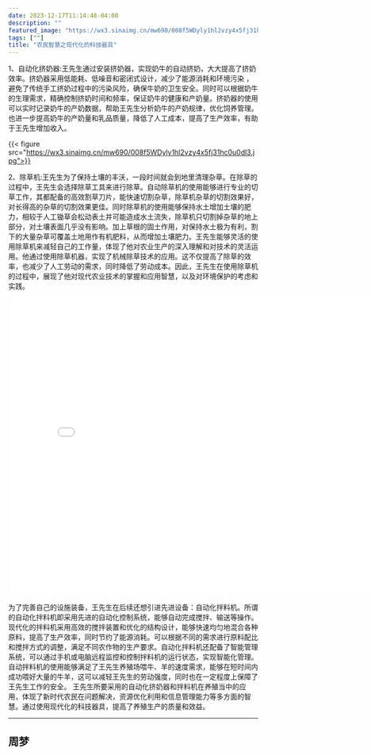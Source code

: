 ```yaml
---
date: 2023-12-17T11:14:48-04:00
description: ""
featured_image: "https://wx3.sinaimg.cn/mw690/008f5WDyly1hl2vzy4x5fj31hc0u0dl3.jpg"
tags: [""]
title: "农民智慧之现代化的科技器具"
---
```


1、自动化挤奶器:王先生通过安装挤奶器，实现奶牛的自动挤奶，大大提高了挤奶效率。挤奶器采用低能耗、低噪音和密闭式设计，减少了能源消耗和环境污染 ，避免了传统手工挤奶过程中的污染风险，确保牛奶的卫生安全。同时可以根据奶牛的生理需求，精确控制挤奶时间和频率，保证奶牛的健康和产奶量。挤奶器的使用可以实时记录奶牛的产奶数据，帮助王先生分析奶牛的产奶规律，优化饲养管理。也进一步提高奶牛的产奶量和乳品质量，降低了人工成本，提高了生产效率，有助于王先生增加收入。

{{< figure src="https://wx3.sinaimg.cn/mw690/008f5WDyly1hl2vzy4x5fj31hc0u0dl3.jpg">}}

2、除草机:王先生为了保持土壤的丰沃，一段时间就会到地里清理杂草。在除草的过程中，王先生会选择除草工具来进行除草。自动除草机的使用能够进行专业的切草工作，其都配备的高效割草刀片，能快速切割杂草，除草机杂草的切割效果好，对长得高的杂草的切割效果更佳。同时除草机的使用能够保持水土增加土壤的肥力，相较于人工锄草会松动表土并可能造成水土流失，除草机只切割掉杂草的地上部分，对土壤表面几乎没有影响。加上草根的固土作用，对保持水土极为有利，割下的大量杂草可覆盖土地用作有机肥料，从而增加土壤肥力。王先生能够灵活的使用除草机来减轻自己的工作量，体现了他对农业生产的深入理解和对技术的灵活运用。他通过使用除草机器，实现了机械除草技术的应用。这不仅提高了除草的效率，也减少了人工劳动的需求，同时降低了劳动成本。因此，王先生在使用除草机的过程中，展现了他对现代农业技术的掌握和应用智慧，以及对环境保护的考虑和实践。
<iframe src="//player.bilibili.com/player.html?aid=922723728&bvid=BV1Hu4y1T7Wx&cid=1377083175&p=1" scrolling="no" border="0" frameborder="no" framespacing="0" allowfullscreen="true"width="800px" height="600px"> </iframe>


为了完善自己的设施装备，王先生在后续还想引进先进设备：自动化拌料机。所谓的自动化拌料机即采用先进的自动化控制系统，能够自动完成搅拌、输送等操作。现代化的拌料机采用高效的搅拌装置和优化的结构设计，能够快速均匀地混合各种原料，提高了生产效率，同时节约了能源消耗。可以根据不同的需求进行原料配比和搅拌方式的调整，满足不同农作物的生产要求。自动化拌料机还配备了智能管理系统，可以通过手机或电脑远程监控和控制拌料机的运行状态，实现智能化管理。自动拌料机的使用能够满足了王先生养殖场喂牛、羊的速度需求，能够在短时间内成功喂好大量的牛羊，这可以减轻王先生的劳动强度，同时也在一定程度上保障了王先生工作的安全。
王先生所要采用的自动化挤奶器和拌料机在养殖当中的应用，体现了新时代农民在问题解决，资源优化利用和信息管理能力等多方面的智慧。通过使用现代化的科技器具，提高了养殖生产的质量和效益。

---
周梦
---